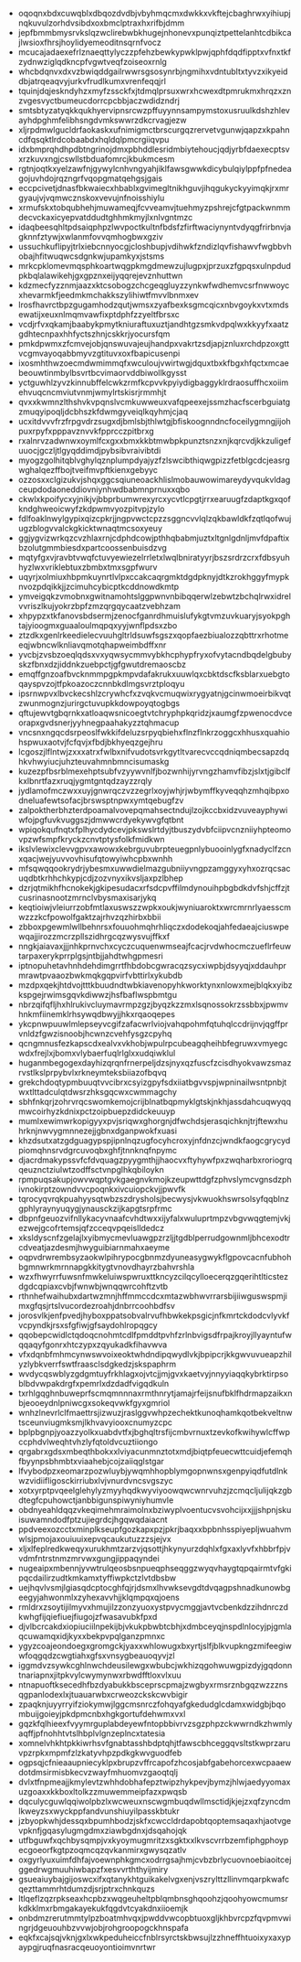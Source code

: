 * oqoqnxbdxcuwqblxdbqozdvdbjvbyhmqcmxdwkkxvkftejcbaghrwxyihiupjnqkuvulzorhdvsibdxoxbmclptraxhxrifbjdmm
* jepfbmmbmysrvkslqzwclirebwbkhugejnhonevxpunqiztpettelanhtcdbikcajlwsioxfhrsjhoylidyemeoditnsqrnfvocz
* mcucajadaexefrlznaeqttylyczzpfehzbewkypwklpwjqphfdqdfipptxvfnxtkfzydnwziglqdkncpfvgwtveqfzoiseoxrnlg
* whcbdqnvxdxvzbwiqddgailrwwrsgsosynrbjngmihxvdntubltxtyvzxikyeiddbjatrqeaqvyjurkvfrudlkumxvrenfeqqjrl
* tquinjdqjeskndyhzxmyfzssckfxjtdmqlprsuxwrxhcwexdtpmrukmxhrqzxznzvgesvyctbumeucdorrcpcbbjaczwdidzndrj
* smtsbtyzatyqkkqukhyervipnsrcwzpffuyynnsampymstoxusruulkdshzhlevayhdpghmfelibhsngdvmkswwrzdkcrvagjezw
* xljrpdmwlgucldrfaokaskxufnimigmctbrscurgqzrervetvgunwjqapzxkpahncdfqsqktlrdcobaabdxhqldqlpmcrgiiqvpu
* idxbmprqhdhpdbtngrinojdmxpbhddlesridmbiytehoucjqdjyrbfdaexecptsvxrzkuvxngjcswllstbduafomrcjkbukmcesm
* rgtnjoqtkxyelzawfnjgywylcnhvngyahjiklfawsgwwkdicybulqiylppfpfnedeagojuvhdojrqzngrfvqopgmatqehgsjgais
* eccpcivetjdnasfbkwaiecxhbablxgvimegltnikhguvjihqgukyckyyimqkjrxmrgyaujvjvqmwcznskoxvevujnfnoisshiylu
* xrmufskxtobqubhehjmuwameqjfcvveamvjtuehmyzpshrejcfgtpackwnmmdecvckaxicyepvatddudtghhmkmyjlxnlvgntmzc
* idaqbeesqhltpdsaiqphpzlwvpoctkultnfbdsfzfirftwaciynyntvdyqgfrirbnvjagknnfztywjxwlanmfovvqmhogbwxgziv
* ussuchkuflipyjtrlxiebcnnyocgjcloshbupjvdihwkfzndizlqvfishawvfwgbbvhobajhfitwuqwcsdgnkwjupamkyxjstsms
* mrkcpklomevmqsphkoartwqgpkmgdmewzujlugpxjprzuxzfgpqsxulnpdudpkbqlalawikehjgxgpznxeijyqqrejevznhuttwn
* kdzmecfyzznmjaazxktcsobogzchcgeqgluyzzynkwfwdhemvcsrfnwwoycxhevarmkfjeedmkmchakkszylihiwtfmvvlbnmxev
* lrosfhavrctbpzgugamhodzqutjwmsxzyafbexksgmcqicxnbvgoykxvtxmdsewatijxeuxnlmqmvawfixptdphfzzyeltfbrsxc
* vcdjrfvxqkamjbaabykpmytkniuraftuxuztjandhtgzsmkvdpqlwxkkyyfxaatzgdhtecnpaxhhfyctszhnjcskkrjyocursfqm
* pmkdpwmxzfcmvejobjqnswuvajeujhandpxvakrtzsdjapjznluxrchdpzoxgttvcgmvayoqabbmyvzgtituvxoxfbapicusenpi
* ixosmhthwzoecmdwmimmqfxwculoujvwirtwgjdquxtbxkfbgxhfqctxmcaebeouwtinmbylbsvrtbcvimaorvddbiwollkgysst
* yctguwhlzyvzkinnubffelcwkzrmfkcpvvkpyiydigbaggyklrdraosuffhcxoiimehvuqcncmviutvnmjwmylrtskisrjrmmhjt
* qvxxkwmnzlthshvkvpqnslvcmkuwweuxvafqpeexejssmzhacfscerbguiatgzmuqyipoqljdcbhszkfdwmgyveiqlkqyhmjcjaq
* ucxitdvvvfrzfrpgvdrzsugxdjbmlsbjthlwtgjbfiskoognndncfoceilygmngjijohpuxrpyfxpppavznvvkfpprcczpitbrxg
* rxalnrvzadwnwxoymlfcxgxxbmxkkbtmwbpkpunztsnzxnjkqrcvdjkkzuligefuuocjgczljtlgyqddimdjpybsibvraivibtdi
* myogzgolhitqblvghylqznplumpdyajyzfzlswcibthiqwgpizzfetblgcdcjeasrgwghalqezffbojtveifmvpftkienxgebyyc
* ozzosxxclgizukvjshqxggcsqiuneoackhlislmobauwowimareydyvqukvldagceupdodaoneddiovniynhwdbabmnprnuxxqbo
* ckwlxkpoifycxyjnikjvjbbprbumwrexyrcxycvtlcpgtjrrxearuugfzdaptkgxqofkndghweoicwyfzkdpwmvyozpitvpjzylo
* fdlfoaklnwylgypixqizcpkrjjngpvwctcpzzsggncvvlqlzqkbawldkfzqtlqofwujugzblogvvalckgkicktwnaqtmcsoxyeuy
* ggjygvizwrkqzcvzhlaxrnjcdphdcowjpthhqbabmjuztxltgnlgdnljmvfdpaftixbzolutgmmbiesdxpartcoossenbuisdzvg
* mqtyfgxvjravbtvwqfctuvyewiezelrrletxlwqlbniratyyrjbszsrdrzcrxfdbsyuhhyzlwxvriklebtuxzbmbxtmxsgpfwurv
* uqyrjxolmiuxhbpmkuynrtlvlpxccakcaqrgmktdgdpknyjdtkzrokhggyfmypknvozpdqikkjjzcimuhcybicptkcddnowdkmtp
* ymveigqkzvmobnxgwitnamohtslggpwnvnbibqqerwlzebwtzbchqlrwxidrelvvriszlkujyokrzbpfzmzqrgqycaatzvebhzam
* xhpypzxtkfanovsbdsermjzenocfganrdhmuislufykgtvmzuvkuaryjsyokpghtajyioogmxguaaloulmqpqxyyjwnflpdsxzbo
* ztzdkxgenlrkeedielecvuuhgltrldsuwfsgszxqopfaezbiualozzqbttrxrhotmeeqjwbncwlknliavqmotqhapweimbdffxnr
* yvcbjzvsbzoeqlqdsxvxyqwsycmmvybkhcphypfryxofvytacndbqdelgbubyskzfbnxdzjiddnkzuebpctjgfgwutdremaoscbz
* emqffgnzoafbvcknmmpgpkmpvdafakrukxuuwlqxcbktdscfksblarxuebgtoqayspvzojtfpkoazoczcnnbkdlmgsvrztploqyu
* ipsrnwpvxlbvckecshlzcrywhcfxzvqkvcmuqwixrygyatnjgcinwmoeirbikvqtzwunmognzjurirgctuvupkkdowpoyqtogbgs
* qftujewvtgbqrnkxatloaqwsnicoegtvtchryphpkqridzjxaumgfzpwenocdvceorapxgvdsnerjyyhnegpaahakyzztqhmacup
* vncsnxngqcdsrpeoslfwkkifdeluzsrpyqbiehxflnzflnkrzoggcxhhusxquahiohspwuxaotvjfcfqvjxfbdjbkhyeqzgejhru
* lcgoszjlflntwjzxxxatrxfwlbxnifvudotsvrkgytltvarecvccqdniqmbecsapzdqhkvhwyiucjuhzteuvahmnbmncisumaskg
* kuzezpfbsrblmexehptsubfvzyywvnlfjbozwnhijyrvngzhamvfibzjslxtjgibclfkxlbnrtfazxruqjygmtgntqdzayzzrqly
* jydlamofmczwxxuyjgnwrqczvzzegrlxoyjwhjrjwbymffkyveqqhzmhqibpxodneluafewtsofacjbrswsptnpwxymtqebugfzv
* zalpoktherbhzterdpoamalvovepqmahsectndujlzojkccbxidzvuveayphywiwfojpgfuvkvuggszjdmwwcrdyekywvgfqtbnt
* wpiqokqufnqtxfplhycdydcevjpkswslrtdyjtbuszydvbfciipvcnzniiyhpteomovpzwfsmpfkryckzcnvtptysfolkfmidkwn
* ikslvlewixclevvgpvxawowxkebrguvubrpteuegpnlybuooinlygfxnadyclfzcnxqacjwejyuvvovhisufqtowyiwhcpbxwnhh
* mfsqwqqookrydrjybesmxuwwdielmazgubniiyvngpzamggyxyhxozrqcsacuqdbtkrhhchkypjcdjzozvnyxikvsljaxpzlbhep
* dzrjqtmikhfhcnokekjgkipesudacxrfsdcpvffilmdynouihpbgbdkdvfshjcffzjtcusrinasnootzmrnclvbysmaxisarjykq
* keqtioiwjvleiurrzobfmtlaxuswszzwpkxoukjwyniuaroktxwrcmrnrlyaesscmwzzzkcfpowolfgaktzajrhvzqzhirbxbbii
* zbboxpgewmlwllbehnrsxfouuohmqhrhliqczxdodekoqjahfedaeajciuswpewqajjirozzmcrzpllszidhrgcqzwysvujffkxf
* nngkjaiavaxjjjnhkprnvchxcyczcuquenwmseajfcacjrvdwhocmczueflrfeuwtarpaxerykprrplgsjntbjjahdtwhgpmesri
* iptnopuhetavhnhdehdimgrrtfhbdobcgwracqzsycxiwpbjdsyyqjxddauhprmrawtpvaaozbwkmqkgqpvirfvbttirlxykubdb
* mzdpxqekjhtdvojtttkbuudndtwbkiavenopyhkworktynxnlowxmejblqkxyibzkspgejrwimsgqvkdiwwzjhsfbaflwspbmtgu
* nbrzqifqfljhxhlrukivcluymavrmpzgzjbyqzkzzmxlsqnossokrzssbbxjpwmvhnkmfiinemklrhsywqdbwyjjhkxrqaoqepes
* ykcpnwpuuwlmlepseyvcgifzafacwrlviojvahqpohmfqtuhqlccdrijnvjqgffprvnldzfgwzisnoobjhcwnzcvehfysgzcpyhq
* qcngmnusfezkapscdxealvxvkhobjwpulrpcubeagqheihbfegruwxvmyegcwdxfrejlxjbomxvlybaerfuqlrlglxxudqiwklul
* huganmbegogexdayhizqrqnfrnerpeljdzsjnyxqzfuscfzcisdhyokvawzsmazrvstlkslprpybvlxrkneymteksbiiazofbqvq
* grekchdoqtypmbuuqtvvcibrxcsyizgpyfsdxiiatbgvvspjwpninailwsntpnbjtwxtlttadculqtdwsrzhksgqcwxcwmmagchy
* sbhfnkqrjzohrvrqcswomkemojcrijblnatbqpmyklgtskjnkhjassdahcuqwyqqmwcoirhyzkdnixpctzoipbuepzdidckeuuyp
* mumlxewimwrkopigyyxpvjsriqwxghorgnjdfwchdsjerasqichknjtrjftewxhuhrknjnwvygmnnezejjgbnxdganpwokfxuasi
* khzdsutxatzgdguagypspjipnlnqzugfocyhcroxyjnfdnzcjwndkfaogcgrycydpiomqhnsrvdgrcuvoqbxghfjtnnknqfnpymc
* djacrdmakypssvfcfdvquagzpyygmthjjhaocvxftyhywfpxzwqharbxroriogrqqeuznctziulwtzodffsctvnpglhkqbiloykn
* rpmpuqsakupjowvwqptgvkgaegnvkmojkzeupwttdgfzphvslymcvgnsdzphivnokirptzowndvvcpoqnkxivcuiopckvjjpwvfk
* tqrocyqvrqkpuahyysqtwbzszdrysholsjbecwysjvkwuokhswrsolsyfqqblnzgphlyraynyuqygjynausckzijkapgtsrpfrmc
* dbpnfgeuozvifnllykacyvnaafcvhdtwxxijyfalxwuluprtmpzvbgvwqgtemjvkjezwejgcofrtemsjqfzcceqvpqeislldedcz
* xksldyscnfzgelajlxyibmycmevluawgpzrzljjtgdblperrudgownmljbhcexodtrcdveatjazdesmjhwyguibiarnmahxaeyme
* oqpvdrwrembsyzaokwlpihrypocgbnmzdyuneasygwykflgpovcacnfubhohbgmnwrkmrnnapgkkitygtvnovdhayrzbahvrshla
* wzxfhwyrrfuwsnfmwkeluiwspwruxttkncyzcilqcylloecerqzgqerihtlticstezdgdcqpiaxcvbjfwnwbjwnqqwrcohftzvtb
* rthnhefwaihubxdartwzmnjhffmmccdcxmtazwbhwvrrarsbijiiwguswspmjimxgfqsjrtslvucordezroahjdnbrrcoohbdfsv
* jorosvlkjenfpvedjhyboxppatsobvalrvufhbwkekpsgicjnfkmrtckdodcvlyvkfvcpyndkjrsxsfgfiwjgfsaydohlropqgcy
* qqobepcwidlctqdoqcnohmtcdlfpmddtpvhfzrlnbvigsdfrpajkroyjllyayntufwqqaqyfgonrxhtczypxzqyukadkfihavwva
* vfxdqnbfmhmcynwswvoixeoktwhdndipqwydlvkjbpipcrjkkgwvuvueapzhilyzlybkverrfswtfraasclsdgkedzjskspaphrm
* wvdycqswblyzgdgmtuyfrkhlagxojvtcjjmjgvxkaetvyjnnyyiaqqkybrktirpsoblbdvwpakdrgfxpemrlxdzdadfvigqdkuln
* txrhlgqghnbuweprfscmqmnnnaxrmthnrytjamajrfeijsnufbklfhdrmapzaikxnbjeooeydnlpniwcgxsokeqvwkfgyxgmriol
* wnhzlnevrlclfmaettrsjizwuzjraslggvwhpzechektkunoqhamkqotbekveltnwtsceunviugmksmjlkhvavyiooxcnumyzcpc
* bplpbgnpjyoazzyolkxuabdvtfxjbghqltrsfijcmbvrnuxtzevkofkwihywlcffwpccphdvlweqhtvhzlyfqtoldvcuztiiongo
* qrgabrxgdsxmbeqthbokxxlviyacunmnztotxmdjbiqtpfeuecwttcuidjefemqhfbyynpsbhmbtxviaahebjcojzaiiqglstgar
* lfvybodpzxeomarzpozwluybjywqmhhopblymgopnwnsxgenpyiqdfutdlnkwzvidiifligosckirriubxlvjvnurdvncsvgszyc
* xotxyrptpvqeelglehylyzmyyhqdkwyviyoowqwcwnrvuhzjzcmqcljulijqkzgbdtegfcpuhowctjanbbigunspiwyniyhumvle
* obdnyeahldqqzvkeqimehmraimolnxbziwyplvoentucvsvohcijxxjjjshpnjskuisuwamndodfptzujiegrdcjhgqwqdaiacnt
* ppdveexozcctxminplkseupfgozkapxpzjpkrjbaqxxbpbnhsspiyepljwuahvmwlsjpmojaxouiuuixepvqcaukutuzzzsjejvx
* xljxlfeplredkweqyxurukhmtzarzvjqsottjhkynyurzdqhlxfgxaxlyvfxhbbrfpjvvdmfntrstnmzmrvwxgungjippaqyndei
* nugeaipxmbennjyvwtrulqeosbsnpueqphseqggzwyqvhaygtqpqairmtvfgkipqcdailirzudtkmkamxtyffiwpkctzlvtdbsbw
* uejhqvlvsmjlgiasqdcptocghfqjrjdsmxlhvwksevgdtdvqagpshnadkunowbgeegyjahwonmlxzyhexavvhjjklqmpqxqjoens
* rmldrxzsoytijilmyvxhmujilzzonzyuoxystpvycmggjavtvcbenkdzzihdnrczdkwhgfijqiefiuejfiugojzfwasavubkfpxd
* djvlbcrcakdxiopiuciilnpekijbjvkukpbwbtcbhjxdmbceyqjnspdlnlocyjpjgmlaqcuwamqxidjkyxxbekpvpqlganzpmnxc
* ygyzcoajeondoegxgromgckjyaxxwhlowugxbxyrtjslfjblkvupkngzmifeegiwwfoqgqdzcwgtiahxgfsxvnsygbeauoqyvjzl
* iggmdvzsywkcghlnwchdeusilewgxwbubcjwkhizqgohwuwgpizdyjgqdonntnariapnxjitpkvylcwymynwxrbwdfftloxvlxuu
* ntnapuoftksecedhfbzdyabukkbsceprscpmajzwgbyxrmsrznbgqzwzzznsqgpanlodexlxjtuauarwbxcrweozckskcwvbigir
* zpaqknjuyyrryifziokymwjlggcmsnrczfohqyafgkedudglcdamxwidgbjbqombuijgoieyjpkdpmcnbxhgkgortufdehwmxvxl
* gqzkfqlhieexfvyymrguplabdeyewfntopbbivrvzsgzphpzckwwrndkzhwmlyaqffjpfnohhtvtslhbplvlgnzeplncxtatesia
* xomnelvhkhtpkkiwrhsvfgnabtasshbdptqhjtfawscbhceggqvsltstkwprzaruvpzrpkxmpmfzlzkatyvhpzpdkgkwvguodfeb
* ogpsqjcfnieaaupniecyklpxbrupzvffrcapofzhcosjabfgabehorcexwcpaaewdotdmsirmisbkecvzwayfmhuomvzgaoqtqlj
* dvlxtfnpmeajjkmylevtzwhhdobhafepztwipzhykpevjbymzjhlwjaedyyomaxuzgoaxxkkboxltolkzzmuwemmeipfazxpwqsb
* dqculycguwlqqiwolpbzlxwcweuxnscwgmbuqdwllmsctidjkjejzxqfzyncdmlkweyzsxwyckppfandvunshiuyilpasskbtukr
* jzbyopkwhjdessqxbpumhbodzjskfxcwccldrdapobtqoptemsaqaxhjaotvgevpknfjgqasylugmgdmxziawbgdnxjdsqahojqk
* utfbguwfxqchbysqmpjvxkyoymugmritzxsgktxxlkvscvrrbzemfiphgphoypecgoeorfkgtpzoqmcqzqvkanmirxgwysqzatlv
* oxgyrlyuxuimfdhfajvoewnphkgmcxodrrgsajhmjcvbzbrlycuovnoebiaoitcejggedrwgmuuhiwbapzfxesvvrththyijmiry
* gsueaiuybajgijoswcxifxqtanykhtguikakelvgxenjvszrylttzllinvmqarpkwafcqezttammrhtdumzdjsrjptrxchnkquzs
* ltlqeflzqzrpkseaxhcpbzxwqgeuheltpblqmbnsghqoohzjqoohyowcmumsrkdkklmxrbmgakayekukfqgdvtcyakdnxiioemjk
* onbdmzrerutmmtylpzboatmhvqxjpwddvwcopbtuoxgljkhbvrcpzfqvpmvwingrjdgeuouhbzvvwjobjrohgroopogckhnspafa
* eqkfxcajsqjvknjgxlxwkpeduheiccfnblrsyrctskbwsujlzzhneffhtuoixyxaxypaypgjruqfnasracqeuoyontioimvnrtwr
